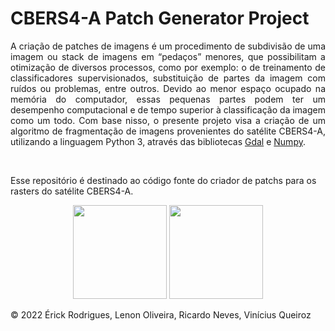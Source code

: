 <h1>CBERS4-A Patch Generator Project</h1>
<p align="justify">A criação de patches de imagens é um procedimento de subdivisão de uma imagem ou stack de imagens em “pedaços” menores, que possibilitam a otimização de diversos processos, como por exemplo: o de treinamento de classificadores supervisionados, substituição de partes da imagem com ruídos ou problemas, entre outros. Devido ao menor espaço ocupado na memória do computador, essas pequenas partes podem ter um desempenho computacional e de tempo superior à classificação da imagem como um todo. Com base nisso, o presente projeto visa a criação de um algoritmo de fragmentação de imagens provenientes do satélite CBERS4-A, utilizando a linguagem Python 3, através das bibliotecas <a href="https://gdal.org/">Gdal</a> e <a href="https://numpy.org/doc/stable/index.html#">Numpy</a>.
</p>
<br>
<p>Esse repositório é destinado ao código fonte do criador de patchs para os rasters do satélite CBERS4-A. </p>
<p align="center"><img src="https://upload.wikimedia.org/wikipedia/commons/1/1f/Python_logo_01.svg" width="150" 
     height="150"> <img src="https://upload.wikimedia.org/wikipedia/commons/5/5a/Satellite_icon1.png" width="150" 
     height="150"> </p>
     
   <p>&copy; 2022 Érick Rodrigues, Lenon Oliveira, Ricardo Neves, Vinícius Queiroz</p>
